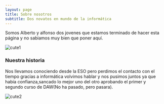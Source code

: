 ```yaml
---
layout: page
title: Sobre nosotros
subtitle: Dos novatos en mundo de la informática
---
```

Somos Alberto y alfonso dos jovenes que estamos terminado de hacer esta página y no sabiamos muy bien que poner aquí.

![cute1](https://user-images.githubusercontent.com/91463595/193675672-ccff1a45-5456-4964-98db-bb504d973b67.jpg)

### Nuestra historia
Nos llevamos conociendo desde la ESO pero perdimos el contacto con el tiempo gracias a informática volvimos hablar y nos pusimos juntos ya que habia confianza,sancado lo mejor uno del otro aprobando el primer y segundo curso de DAW(No ha pasado, pero pasara).

![cute2](https://user-images.githubusercontent.com/91463595/193676272-097ce93d-36b2-4de2-816d-6458872fee4c.jpg)
